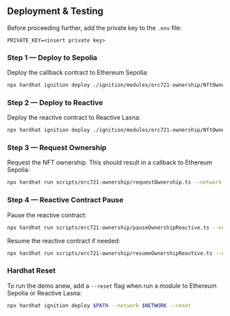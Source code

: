 ## Deployment & Testing

Before proceeding further, add the private key to the `.env` file:

```env
PRIVATE_KEY=<insert private key>
```

### Step 1 — Deploy to Sepolia

Deploy the callback contract to Ethereum Sepolia:

```bash
npx hardhat ignition deploy ./ignition/modules/erc721-ownership/NftOwnershipL1Module.ts --network sepolia
```

### Step 2 — Deploy to Reactive

Deploy the reactive contract to Reactive Lasna:

```bash
npx hardhat ignition deploy ./ignition/modules/erc721-ownership/NftOwnershipReactiveModule.ts --network lasna
```

### Step 3 — Request Ownership

Request the NFT ownership. This should result in a callback to Ethereum Sepolia:

```bash
npx hardhat run scripts/erc721-ownership/requestOwnership.ts --network sepolia
```

### Step 4 — Reactive Contract Pause

Pause the reactive contract:

```bash
npx hardhat run scripts/erc721-ownership/pauseOwnershipReactive.ts --network lasna
```

Resume the reactive contract if needed:

```bash
npx hardhat run scripts/erc721-ownership/resumeOwnershipReactive.ts --network lasna
```

### Hardhat Reset

To run the demo anew, add a `--reset` flag when run a module to Ethereum Sepolia or Reactive Lasna:

```bash
npx hardhat ignition deploy $PATH --network $NETWORK --reset
```